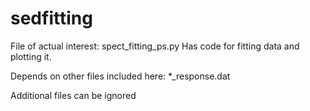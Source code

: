 # sedfitting

File of actual interest: spect_fitting_ps.py
Has code for fitting data and plotting it.

Depends on other files included here: *_response.dat

Additional files can be ignored

